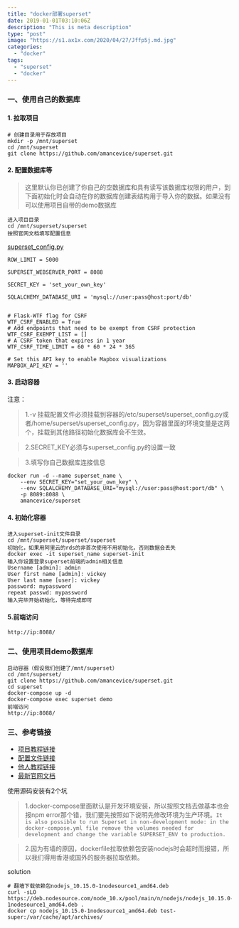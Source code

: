 ```yaml
---
title: "docker部署superset"
date: 2019-01-01T03:10:06Z
description: "This is meta description"
type: "post"
image: "https://s1.ax1x.com/2020/04/27/Jffp5j.md.jpg"
categories:
  - "docker"
tags:
  - "superset"
  - "docker"
---
```


### 一、使用自己的数据库
#### 1. 拉取项目

```
# 创建目录用于存放项目
mkdir -p /mnt/superset
cd /mnt/superset
git clone https://github.com/amancevice/superset.git
```

#### 2. 配置数据库等

> 这里默认你已创建了你自己的空数据库和具有读写该数据库权限的用户，到下面初始化时会自动在你的数据库创建表结构用于导入你的数据。如果没有可以使用项目自带的demo数据库

```
进入项目目录
cd /mnt/superset/superset
按照官网文档填写配置信息
```

[superset_config.py](https://superset.incubator.apache.org/installation.html#configuration)

```
ROW_LIMIT = 5000

SUPERSET_WEBSERVER_PORT = 8088

SECRET_KEY = 'set_your_own_key'

SQLALCHEMY_DATABASE_URI = 'mysql://user:pass@host:port/db'


# Flask-WTF flag for CSRF
WTF_CSRF_ENABLED = True
# Add endpoints that need to be exempt from CSRF protection
WTF_CSRF_EXEMPT_LIST = []
# A CSRF token that expires in 1 year
WTF_CSRF_TIME_LIMIT = 60 * 60 * 24 * 365

# Set this API key to enable Mapbox visualizations
MAPBOX_API_KEY = ''
```

#### 3. 启动容器

注意：
> 1.-v 挂载配置文件必须挂载到容器的/etc/superset/superset_config.py或者/home/superset/superset_config.py，因为容器里面的环境变量是这两个，挂载到其他路径初始化数据库会不生效。

> 2.SECRET_KEY必须与superset_config.py的设置一致

> 3.填写你自己数据库连接信息

```
docker run -d --name superset_name \
    --env SECRET_KEY="set_your_own_key" \
    --env SQLALCHEMY_DATABASE_URI="mysql://user:pass@host:port/db" \
    -p 8089:8088 \
    amancevice/superset
```

#### 4. 初始化容器

```
进入superset-init文件目录
cd /mnt/superset/superset/superset
初始化，如果用阿里云的rds的非首次使用不用初始化，否则数据会丢失
docker exec -it superset_name superset-init
输入你设置登录superset前端的admin相关信息
Username [admin]: admin
User first name [admin]: vickey
User last name [user]: vickey
password: mypassword
repeat passwd: mypassword
输入完毕开始初始化，等待完成即可
```

#### 5.前端访问

```
http://ip:8088/
```

### 二、使用项目demo数据库

```
启动容器（假设我们创建了/mnt/superset）
cd /mnt/superset/
git clone https://github.com/amancevice/superset.git
cd superset
docker-compose up -d
docker-compose exec superset demo
前端访问
http://ip:8088/
```

### 三、参考链接
- [项目教程链接](https://github.com/amancevice/superset/blob/master/README.md)
- [配置文件链接](https://superset.incubator.apache.org/installation.html#configuration)
- [他人教程链接](https://devhub.io/repos/amancevice-superset)
- [最新官网文档](https://github.com/apache/incubator-superset/blob/master/docs/installation.rst#user-content-start-with-docker)

使用源码安装有2个坑
> 1.docker-compose里面默认是开发环境安装，所以按照文档去做基本也会报npm error那个错，我们要先按照如下说明先修改环境为生产环境。`It is also possible to run Superset in non-development mode: in the docker-compose.yml file remove the volumes needed for development and change the variable SUPERSET_ENV to production.`

> 2.因为有墙的原因，dockerfile拉取依赖包安装nodejs时会超时而报错，所以我们得用香港或国外的服务器拉取依赖。

solution

```
# 翻墙下载依赖包nodejs_10.15.0-1nodesource1_amd64.deb
curl -sLO https://deb.nodesource.com/node_10.x/pool/main/n/nodejs/nodejs_10.15.0-1nodesource1_amd64.deb .
docker cp nodejs_10.15.0-1nodesource1_amd64.deb test-super:/var/cache/apt/archives/
```
